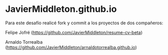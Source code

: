 ﻿# JavierMiddleton.github.io

Para este desafío realicé fork y commit a los proyectos de dos compañeros: 

Felipe Jofré (https://github.com/JavierMiddleton/resume-cv-beta)


Arnaldo Torrealba (https://github.com/JavierMiddleton/arnaldotorrealba.github.io)
